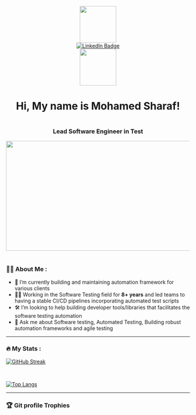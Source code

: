 <div id="header" align="center">
  <img src="https://media.giphy.com/media/M9gbBd9nbDrOTu1Mqx/giphy.gif" width="100"/>
</div>

<div id="badges" align="center">
  <a href="https://www.linkedin.com/in/msharaf-551/">
    <img src="https://img.shields.io/badge/LinkedIn-blue?style=for-the-badge&logo=linkedin&logoColor=white" alt="LinkedIn Badge"/>
  </a>
</div>

<div id="profile_counter" align="center">
  <img src="https://komarev.com/ghpvc/?username=mthms&style=flat-square&color=blue" width="100" alt=""/>
</div>

<div id="welcome_section" align="center">
  <h1 style="display: inline-block; vertical-align: middle;">
    Hi, My name is Mohamed Sharaf!
  </h1>
  <h3 style="display: inline-block; vertical-align: middle;">
    Lead Software  Engineer in Test
  </h3>
</div>

<div id="header_animation_banner" align="center">
  <img src="https://media.giphy.com/media/dWesBcTLavkZuG35MI/giphy.gif" width="600" height="300"/>
</div>

<br/>

### :man_technologist: About Me :
- 🔭 I’m currently building and maintaining automation framework for various clients
- 👨‍💻 Working in the Software Testing field for **8+ years** and led teams to having a stable CI/CD pipelines incorporating automated test scripts
- 🛠 I’m looking to help building developer tools/libraries that facilitates the software testing automation
- 💬 Ask me about Software testing, Automated Testing, Building robust automation frameworks and agile testing

---

### :fire: My Stats :

[![GitHub Streak](https://github-readme-streak-stats.herokuapp.com?user=mthms&theme=transparent&mode=weekly&hide_longest_streak=false)](#)

<br />

[![Top Langs](https://github-readme-stats.vercel.app/api/top-langs/?username=mthms&theme=transparent&show_icons=true)](#)

---

### :trophy: Git profile Trophies

<p align="center"> 
  <a href="#">
    <img src="https://github-profile-trophy.vercel.app/?username=mthms&layout=compact&theme=algolia" alt="" />
  </a>
</p>
